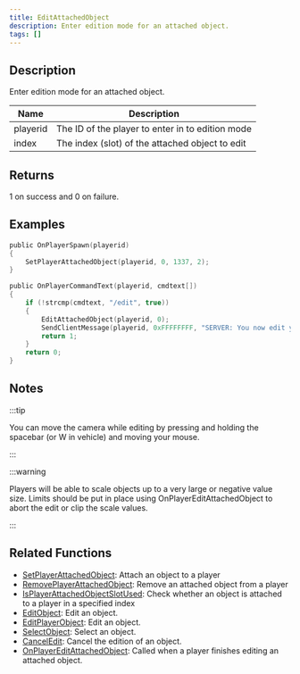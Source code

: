 ```yaml
---
title: EditAttachedObject
description: Enter edition mode for an attached object.
tags: []
---
```


<VersionWarn version='SA-MP 0.3e' />

## Description

Enter edition mode for an attached object.

| Name     | Description                                      |
| -------- | ------------------------------------------------ |
| playerid | The ID of the player to enter in to edition mode |
| index    | The index (slot) of the attached object to edit  |

## Returns

1 on success and 0 on failure.

## Examples

```c
public OnPlayerSpawn(playerid)
{
    SetPlayerAttachedObject(playerid, 0, 1337, 2);
}

public OnPlayerCommandText(playerid, cmdtext[])
{
    if (!strcmp(cmdtext, "/edit", true))
    {
        EditAttachedObject(playerid, 0);
        SendClientMessage(playerid, 0xFFFFFFFF, "SERVER: You now edit your attached object on index slot 0!");
        return 1;
    }
    return 0;
}
```

## Notes

:::tip

You can move the camera while editing by pressing and holding the spacebar (or W in vehicle) and moving your mouse.

:::

:::warning

Players will be able to scale objects up to a very large or negative value size. Limits should be put in place using OnPlayerEditAttachedObject to abort the edit or clip the scale values.

:::

## Related Functions

- [SetPlayerAttachedObject](SetPlayerAttachedObject): Attach an object to a player
- [RemovePlayerAttachedObject](RemovePlayerAttachedObject): Remove an attached object from a player
- [IsPlayerAttachedObjectSlotUsed](IsPlayerAttachedObjectSlotUsed): Check whether an object is attached to a player in a specified index
- [EditObject](EditObject): Edit an object.
- [EditPlayerObject](EditPlayerObject): Edit an object.
- [SelectObject](SelectObject): Select an object.
- [CancelEdit](CancelEdit): Cancel the edition of an object.
- [OnPlayerEditAttachedObject](../callbacks/OnPlayerEditAttachedObject): Called when a player finishes editing an attached object.
